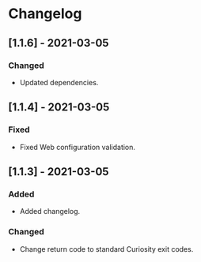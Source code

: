 # Changelog

## [1.1.6] - 2021-03-05

### Changed 

- Updated dependencies.

## [1.1.4] - 2021-03-05

### Fixed 

- Fixed Web configuration validation.

## [1.1.3] - 2021-03-05

### Added 

- Added changelog.

### Changed

- Change return code to standard Curiosity exit codes.